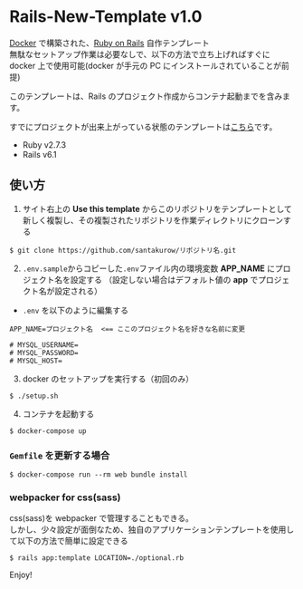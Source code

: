 # Rails-New-Template v1.0

[Docker](https://www.docker.com/products/docker-desktop) で構築された、[Ruby on Rails](https://github.com/rails/rails) 自作テンプレート  
無駄なセットアップ作業は必要なしで、以下の方法で立ち上げればすぐに docker 上で使用可能(docker が手元の PC にインストールされていることが前提)

このテンプレートは、Rails のプロジェクト作成からコンテナ起動までを含みます。

すでにプロジェクトが出来上がっている状態のテンプレートは[こちら](https://github.com/santakurow/rails-template)です。

- Ruby v2.7.3
- Rails v6.1

## 使い方

1. サイト右上の **Use this template** からこのリポジトリをテンプレートとして新しく複製し、その複製されたリポジトリを作業ディレクトリにクローンする

```
$ git clone https://github.com/santakurow/リポジトリ名.git
```

2. `.env.sample`からコピーした`.env`ファイル内の環境変数 **APP_NAME** にプロジェクト名を設定する
   （設定しない場合はデフォルト値の **app** でプロジェクト名が設定される）

- `.env` を以下のように編集する

```
APP_NAME=プロジェクト名  <== ここのプロジェクト名を好きな名前に変更

# MYSQL_USERNAME=
# MYSQL_PASSWORD=
# MYSQL_HOST=
```

3.  docker のセットアップを実行する（初回のみ）

```
$ ./setup.sh
```

4. コンテナを起動する

```
$ docker-compose up
```

### `Gemfile` を更新する場合

```
$ docker-compose run --rm web bundle install
```

### webpacker for css(sass)

css(sass)を webpacker で管理することもできる。  
しかし、少々設定が面倒なため、独自のアプリケーションテンプレートを使用して以下の方法で簡単に設定できる

```
$ rails app:template LOCATION=./optional.rb
```

Enjoy!
